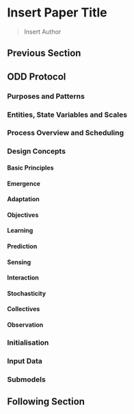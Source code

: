 # Insert Paper Title

> Insert Author

## Previous Section

## ODD Protocol

### Purposes and Patterns

### Entities, State Variables and Scales

### Process Overview and Scheduling

### Design Concepts

#### Basic Principles

#### Emergence

#### Adaptation

#### Objectives

#### Learning

#### Prediction

#### Sensing

#### Interaction

#### Stochasticity

#### Collectives

#### Observation

### Initialisation

### Input Data

### Submodels

## Following Section
